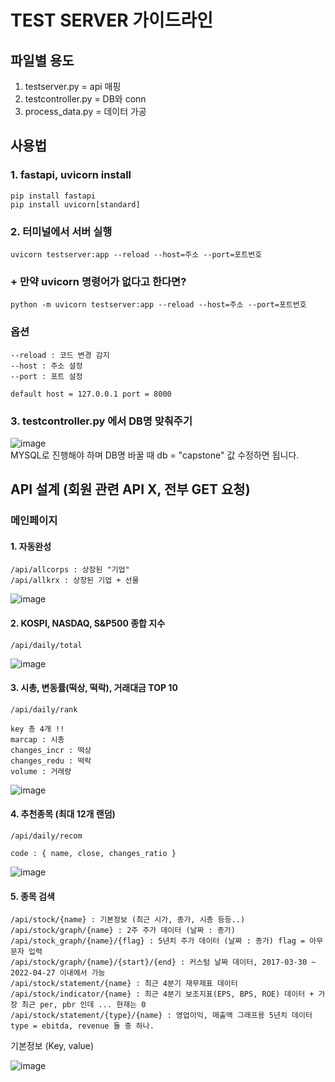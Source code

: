 # TEST SERVER 가이드라인

## 파일별 용도
1. testserver.py = api 매핑
2. testcontroller.py = DB와 conn
3. process_data.py = 데이터 가공

## 사용법
### 1. fastapi, uvicorn install
```
pip install fastapi
pip install uvicorn[standard]
```

### 2. 터미널에서 서버 실행
```
uvicorn testserver:app --reload --host=주소 --port=포트번호
```

### + 만약 uvicorn 명령어가 없다고 한다면?
```
python -m uvicorn testserver:app --reload --host=주소 --port=포트번호
```

### 옵션
```
--reload : 코드 변경 감지
--host : 주소 설정
--port : 포트 설정

default host = 127.0.0.1 port = 8000
```
### 3. testcontroller.py 에서 DB명 맞춰주기
![image](https://user-images.githubusercontent.com/76652908/165924330-549529b7-aeec-4710-8115-2227423aba64.png) \
MYSQL로 진행해야 하며 DB명 바꿀 때 db = "capstone" 값 수정하면 됩니다.  

## API 설계 (회원 관련 API X, 전부 GET 요청)
### 메인페이지
#### 1. 자동완성
```
/api/allcorps : 상장된 "기업" 
/api/allkrx : 상장된 기업 + 선물
```
![image](https://user-images.githubusercontent.com/76652908/165925808-8433ecb0-486a-4a6f-9012-4d7c189c62d1.png)

#### 2. KOSPI, NASDAQ, S&P500 종합 지수
```
/api/daily/total        
```
![image](https://user-images.githubusercontent.com/76652908/165926362-c2f39f0f-c3d7-495b-bcff-14c015a19b1f.png)

#### 3. 시총, 변동률(떡상, 떡락), 거래대금 TOP 10
```
/api/daily/rank

key 총 4개 !!
marcap : 시총
changes_incr : 떡상
changes_redu : 떡락
volume : 거래량
```
![image](https://user-images.githubusercontent.com/76652908/165926543-3483bb7c-d32e-4120-9a98-1c34ea6cc946.png)

#### 4. 추천종목 (최대 12개 랜덤)
```
/api/daily/recom

code : { name, close, changes_ratio }
```
![image](https://user-images.githubusercontent.com/76652908/165926929-2ad61bf7-3463-4317-bb86-79826feb51ac.png)

#### 5. 종목 검색
```
/api/stock/{name} : 기본정보 (최근 시가, 종가, 시총 등등..)
/api/stock/graph/{name} : 2주 주가 데이터 (날짜 : 종가)
/api/stock_graph/{name}/{flag} : 5년치 주가 데이터 (날짜 : 종가) flag = 아무 문자 입력
/api/stock/graph/{name}/{start}/{end} : 커스텀 날짜 데이터, 2017-03-30 ~ 2022-04-27 이내에서 가능
/api/stock/statement/{name} : 최근 4분기 재무제표 데이터
/api/stock/indicator/{name} : 최근 4분기 보조지표(EPS, BPS, ROE) 데이터 + 가장 최근 per, pbr 인데 ... 현재는 0 
/api/stock/statement/{type}/{name} : 영업이익, 매출액 그래프용 5년치 데이터 type = ebitda, revenue 둘 중 하나. 
```
기본정보 (Key, value)

![image](https://user-images.githubusercontent.com/76652908/166405858-5ad17514-bbaa-4a7a-a30f-877f34bfd6a0.png)

